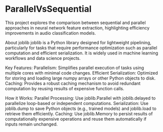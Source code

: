 # ParallelVsSequential
This project explores the comparison between sequential and parallel approaches in neural network feature extraction, highlighting efficiency improvements in audio classification models.

About joblib
joblib is a Python library designed for lightweight pipelining, particularly for tasks that require performance optimization such as parallel computation and efficient serialization. It is widely used in machine learning workflows and data science projects.

Key Features:
Parallelism: Simplifies parallel execution of tasks using multiple cores with minimal code changes.
Efficient Serialization: Optimized for storing and loading large numpy arrays or other Python objects to disk.
Caching: Provides a robust caching mechanism to avoid redundant computation by reusing results of expensive function calls.


How it Works:
Parallel Processing: Use joblib.Parallel with joblib.delayed to parallelize loop-based or independent computations.
Serialization: Use joblib.dump to save Python objects (e.g., trained models) and joblib.load to retrieve them efficiently.
Caching: Use joblib.Memory to persist results of computationally expensive operations and reuse them automatically if inputs remain unchanged.